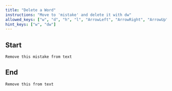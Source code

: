 ```yaml
---
title: "Delete a Word"
instructions: "Move to 'mistake' and delete it with dw"
allowed_keys: ["w", "d", "h", "l", "ArrowLeft", "ArrowRight", "ArrowUp", "ArrowDown", "Escape"]
hint_keys: ["w", "dw"]
---
```


## Start
```
Remove this mistake from text
```

## End
```
Remove this from text
```